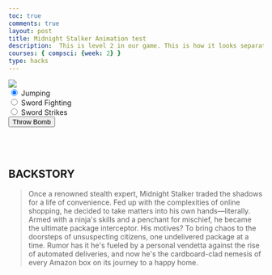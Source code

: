 ```yaml
---
toc: true
comments: true
layout: post
title: Midnight Stalker Animation test
description:  This is level 2 in our game. This is how it looks separately. This is Midnight Ninja.
courses: { compsci: {week: 2} }
type: hacks
---
```


<body>
    <div>
        <canvas id="spriteContainer"> <!-- Within the base div is a canvas. An HTML canvas is used only for graphics. It allows the user to access some basic functions related to the image created on the canvas (including animation) -->
            <img id="ninjaSprite" src="{{site.baseurl}}/images/midnightStalker.png"> 
        </canvas>
        <div id="controls"> <!--basic radio buttons which can be used to check whether each individual animation works -->
            <input type="radio" name="animation" id="A" checked>
            <label for="walking">Jumping</label><br>
            <input type="radio" name="animation" id="B">
            <label for="walking">Sword Fighting</label><br>
            <input type="radio" name="animation" id="C">
            <label for="walking">Sword Strikes</label><br>
            <button id="throwBomb">Throw Bomb</button> <!-- Added a button to trigger bomb throwing -->
        </div>
    </div>
    <script>
        // start on page load
        window.addEventListener('load', function () {
            const canvas = document.getElementById('spriteContainer');
            const ctx = canvas.getContext('2d');
            const SPRITE_WIDTH = 30;  // matches sprite pixel width
            const SPRITE_HEIGHT = 30; // matches sprite pixel height
            const SCALE_FACTOR = 3;  // control size of sprite on canvas
            const FRAME_LIMIT = 5;  // number of frames per row, this code assumes each row is the same
            const DESIRED_FRAME_RATE = 8; // 8 frames per second
            const FRAME_INTERVAL = 1000 / DESIRED_FRAME_RATE;
            const BOMB_RADIUS = 5; // radius of the bomb
            const BOMB_SPEED = 20; // speed of the bomb
            const BOMB_DISTANCE = 200; // distance before bomb disappears
            canvas.width = SPRITE_WIDTH * SCALE_FACTOR * 8;
            canvas.height = SPRITE_HEIGHT * SCALE_FACTOR;
            class Ninja {
                constructor() {
                    this.image = document.getElementById("ninjaSprite");
                    this.spriteWidth = SPRITE_WIDTH;
                    this.spriteHeight = SPRITE_HEIGHT;
                    this.width = this.spriteWidth;
                    this.height = this.spriteHeight;
                    this.x = 0; // Initial x position
                    this.y = 0;
                    this.scale = SCALE_FACTOR;
                    this.minFrame = 0;
                    this.maxFrame = FRAME_LIMIT;
                    this.frameX = 0;
                    this.frameY = 2;
                    this.velocityX = 6; // Horizontal velocity
                }
                // draw ninja object
                draw(context) {
                    context.drawImage(
                        this.image,
                        this.frameX * this.spriteWidth,
                        this.frameY * this.spriteHeight,
                        this.spriteWidth,
                        this.spriteHeight,
                        this.x,
                        this.y,
                        this.width * this.scale,
                        this.height * this.scale
                    );
                }
                // update frameX of ninja object
                update() {
                    if (this.frameX < this.maxFrame) {
                        this.frameX++;
                    } else {
                        this.frameX = 0;
                    }
                    // Update x position for horizontal movement
                    this.x += this.velocityX;
                    // Reset x position if it goes beyond the canvas
                    if (this.x > canvas.width) {
                        this.x = -this.width * this.scale;
                    }
                }
            }
            class Bomb {
                constructor(x, y) {
                    this.x = x;
                    this.y = y;
                    this.radius = BOMB_RADIUS;
                    this.speed = BOMB_SPEED;
                    this.distanceTravelled = 0; // to track the distance the bomb has traveled
                    this.color = 'black'; // Initial color
                }
                draw(context) {
                    context.beginPath();
                    context.arc(this.x, this.y, this.radius, 0, 2 * Math.PI);
                    context.fillStyle = this.color;
                    context.fill();
                    context.closePath();
                }
                update() {
                    this.x += this.speed;
                    this.distanceTravelled += this.speed;
                    if (this.distanceTravelled >= BOMB_DISTANCE) {
                        bombs.splice(bombs.indexOf(this), 1);
                    } else if (this.distanceTravelled >= 180) {
                        this.color = 'orange';
                        this.radius = BOMB_RADIUS*2.5;
                    }
                }
            }
            const ninja = new Ninja();
            // bombs array
            const bombs = [];
            // update frameY of ninja object, action from idle, bark, walk radio control
            const controls = document.getElementById('controls');
            controls.addEventListener('click', function (event) {
                if (event.target.tagName === 'INPUT') {
                    const selectedAnimation = event.target.id;
                    switch (selectedAnimation) {
                        case 'A':
                            ninja.frameY = 2;
                            break;
                        case 'B':
                            ninja.frameY = 5;
                            break;
                        case 'C':
                            ninja.frameY = 6;
                            break;
                    }
                }
            });
            // throw bomb button
            const throwBombButton = document.getElementById('throwBomb');
            throwBombButton.addEventListener('click', function () {
                const bomb = new Bomb(ninja.x + ninja.width * ninja.scale, ninja.y + ninja.height * ninja.scale / 2);
                bombs.push(bomb);
            });
            let lastTimestamp = 0;
            // Animation recursive control function
            function animate(timestamp) {
                const deltaTime = timestamp - lastTimestamp;
                if (deltaTime >= FRAME_INTERVAL) {
                    // Clears the canvas to remove the previous frame.
                    ctx.clearRect(0, 0, canvas.width, canvas.height);
                    // Draws the current frame of the ninja sprite.
                    ninja.draw(ctx);
                    // Updates the `frameX` property to prepare for the next frame in the sprite sheet.
                    ninja.update();
                    // Draw and update bombs
                    bombs.forEach(bomb => {
                        bomb.draw(ctx);
                        bomb.update();
                    });
                    // Uses `requestAnimationFrame` to synchronize the animation loop with the display's refresh rate,
                    // ensuring smooth visuals.
                    lastTimestamp = timestamp;
                }
                requestAnimationFrame(animate);
            }
            // run 1st animate
            animate();
        });
    </script>
</body>



<br>
<br>
<br>

## BACKSTORY
>Once a renowned stealth expert, Midnight Stalker traded the shadows for a life of convenience. Fed up with the complexities of online shopping, he decided to take matters into his own hands—literally. Armed with a ninja's skills and a penchant for mischief, he became the ultimate package interceptor. His motives? To bring chaos to the doorsteps of unsuspecting citizens, one undelivered package at a time. Rumor has it he's fueled by a personal vendetta against the rise of automated deliveries, and now he's the cardboard-clad nemesis of every Amazon box on its journey to a happy home. 